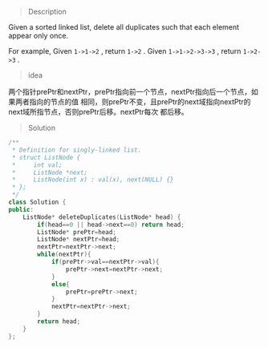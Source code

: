 > Description

Given a sorted linked list, delete all duplicates such that each element appear only once.

For example,
Given `1->1->2` , return `1->2` .
Given `1->1->2->3->3` , return `1->2->3` .

> idea

两个指针prePtr和nextPtr，prePtr指向前一个节点，nextPtr指向后一个节点，如果两者指向的节点的值
相同，则prePtr不变，且prePtr的next域指向nextPtr的next域所指节点，否则prePtr后移。nextPtr每次
都后移。

> Solution

```C++
/**
 * Definition for singly-linked list.
 * struct ListNode {
 *     int val;
 *     ListNode *next;
 *     ListNode(int x) : val(x), next(NULL) {}
 * };
 */
class Solution {
public:
    ListNode* deleteDuplicates(ListNode* head) {
        if(head==0 || head->next==0) return head;
        ListNode* prePtr=head;
        ListNode* nextPtr=head;
        nextPtr=nextPtr->next;
        while(nextPtr){
            if(prePtr->val==nextPtr->val){
                prePtr->next=nextPtr->next;
            }
            else{
                prePtr=prePtr->next;
            }
            nextPtr=nextPtr->next;
        }
        return head;
    }
};
```
